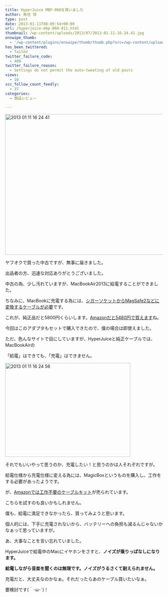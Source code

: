 ```yaml
---
title: HyperJuice MBP-060を買いました
author: 魚住 惇
type: post
date: 2013-01-11T08:09:54+00:00
url: /hyperjuice-mbp-060-811.html
thumbnail: /wp-content/uploads/2013/07/2013-01-11-16.24.41.jpg
onswipe_thumb:
  - '/wp-content/plugins/onswipe/thumb/thumb.php?src=/wp-content/uploads/2013/01/2013-01-11-16.24.56.jpg&amp;w=600&amp;h=800&amp;zc=1&amp;q=75&amp;f=0'
has_been_twittered:
  - failed
twitter_failure_code:
  - 400
twitter_failure_reason:
  - Settings do not permit the auto-tweeting of old posts
views:
  - 10
scc_follow_count_feedly:
  - 37
categories:
  - 商品レビュー

---
```

<img decoding="async" loading="lazy" title="2013-01-11 16.24.41.jpg" src="/wp-content/uploads/2013/01/2013-01-11-16.24.41.jpg" alt="2013 01 11 16 24 41" width="600" height="450" border="0" />

ヤフオクで買った中古ですが、無事に届きました。

出品者の方、迅速な対応ありがとうございました。

<!--more-->

中古の為、少し汚れていますが、MacBookAir2013に給電することができました。

ちなみに、MacBookに充電する為には、[シガーソケットからMagSafe2などに変換するケーブルが必要][1]です。

これが、純正品だと5800円くらいします。[Amazonだと5480円で買えます][1]ね。</p> 

今回はこのアダプタもセットで購入できたので、僕の場合は即使えました。</p> 

ただ、色んなサイトで目にしていますが、HyperJuiceと純正ケーブルでは、MacBookAirの

「給電」はできても、「充電」はできません。

<img decoding="async" loading="lazy" title="2013-01-11 16.24.56.jpg" src="/wp-content/uploads/2013/01/2013-01-11-16.24.56.jpg" alt="2013 01 11 16 24 56" width="400" height="300" border="0" /> 

それでもいいやって思うのか、充電したい！と思うのかは人それぞれですが。</p> 

給電仕様から充電仕様に変える為には、MagicBoxというものを購入し、工作をする必要があったようです。</p> 

が、[Amazonでは工作不要のケーブルキット][2]が売られています。

こちらを試すのも良いかもしれません。</p> 

僕も、給電に満足できなかったら、買ってみようと思います。

個人的には、下手に充電されないから、バッテリーへの負担も減るんじゃないかなぁって思っていますが。</p> 

あ、大事なことを言い忘れていました。

HyperJuiceで給電中のMacにイヤホンをさすと、**ノイズが乗りっぱなしになります。**

**給電しながら音楽を聞くのは無理です。ノイズがうるさくて耐えられません。**</p> 

充電だと、大丈夫なのかなぁ。それだったらあのケーブル買いたいなぁ。

要検討です(｀･ω･´)！

 [1]: http://www.amazon.co.jp/exec/obidos/ASIN/B0012WX5O8/jn050191-22
 [2]: http://www.amazon.co.jp/exec/obidos/ASIN/B00ADO12ZK/jn050191-22